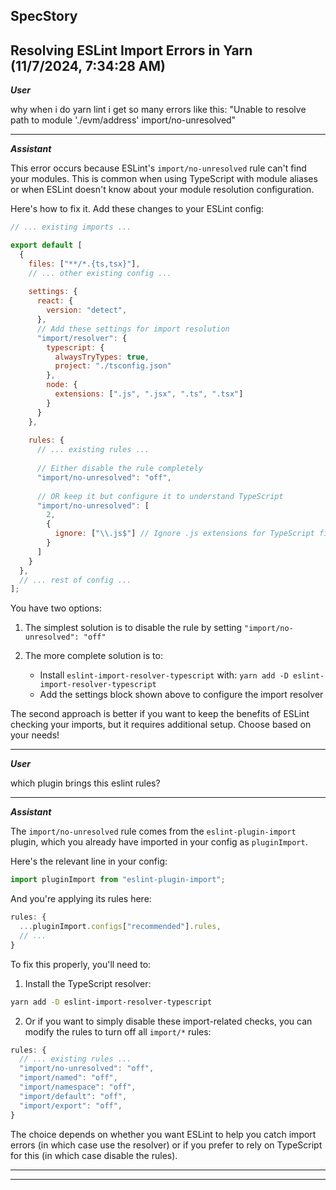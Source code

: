 ## SpecStory

## Resolving ESLint Import Errors in Yarn (11/7/2024, 7:34:28 AM)

_**User**_

why when i do yarn lint i get so many errors like this: "Unable to resolve path to module './evm/address'                       import/no-unresolved"

---

_**Assistant**_

This error occurs because ESLint's `import/no-unresolved` rule can't find your modules. This is common when using TypeScript with module aliases or when ESLint doesn't know about your module resolution configuration.

Here's how to fix it. Add these changes to your ESLint config:

```mjs:eslint.config.mjs
// ... existing imports ...

export default [
  {
    files: ["**/*.{ts,tsx}"],
    // ... other existing config ...
    
    settings: {
      react: {
        version: "detect",
      },
      // Add these settings for import resolution
      "import/resolver": {
        typescript: {
          alwaysTryTypes: true,
          project: "./tsconfig.json"
        },
        node: {
          extensions: [".js", ".jsx", ".ts", ".tsx"]
        }
      }
    },
    
    rules: {
      // ... existing rules ...
      
      // Either disable the rule completely
      "import/no-unresolved": "off",
      
      // OR keep it but configure it to understand TypeScript
      "import/no-unresolved": [
        2,
        {
          ignore: ["\\.js$"] // Ignore .js extensions for TypeScript files
        }
      ]
    }
  },
  // ... rest of config ...
];
```

You have two options:

1. The simplest solution is to disable the rule by setting `"import/no-unresolved": "off"`

2. The more complete solution is to:
   - Install `eslint-import-resolver-typescript` with: `yarn add -D eslint-import-resolver-typescript`
   - Add the settings block shown above to configure the import resolver

The second approach is better if you want to keep the benefits of ESLint checking your imports, but it requires additional setup. Choose based on your needs!

---

_**User**_

which plugin brings this eslint rules?

---

_**Assistant**_

The `import/no-unresolved` rule comes from the `eslint-plugin-import` plugin, which you already have imported in your config as `pluginImport`.

Here's the relevant line in your config:

```mjs:eslint.config.mjs
import pluginImport from "eslint-plugin-import";
```

And you're applying its rules here:
```mjs:eslint.config.mjs
rules: {
  ...pluginImport.configs["recommended"].rules,
  // ...
}
```

To fix this properly, you'll need to:

1. Install the TypeScript resolver:
```bash
yarn add -D eslint-import-resolver-typescript
```

2. Or if you want to simply disable these import-related checks, you can modify the rules to turn off all `import/*` rules:
```mjs:eslint.config.mjs
rules: {
  // ... existing rules ...
  "import/no-unresolved": "off",
  "import/named": "off",
  "import/namespace": "off",
  "import/default": "off",
  "import/export": "off",
}
```

The choice depends on whether you want ESLint to help you catch import errors (in which case use the resolver) or if you prefer to rely on TypeScript for this (in which case disable the rules).

---



---


